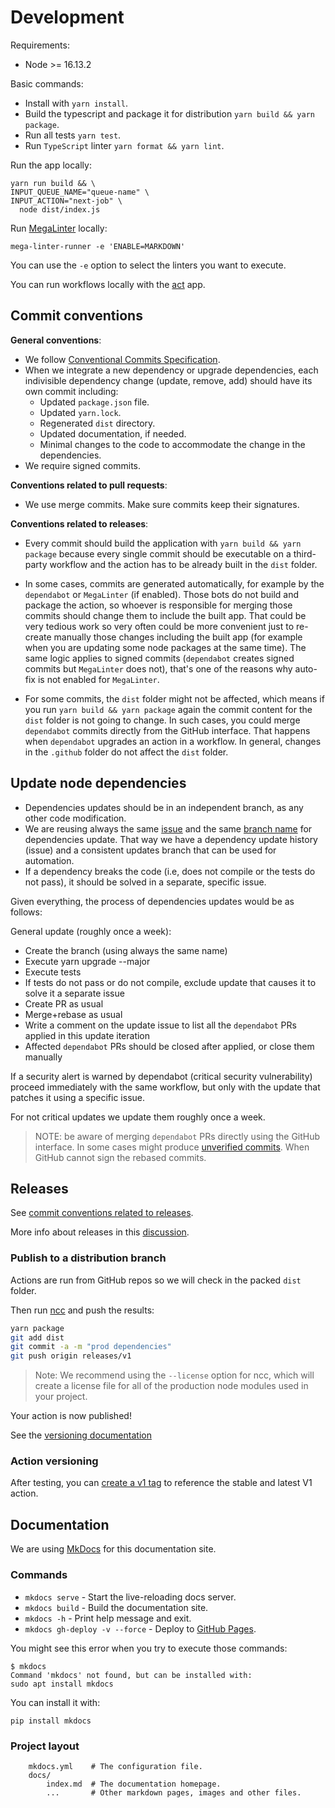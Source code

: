 # Development

Requirements:

- Node >= 16.13.2

Basic commands:

- Install with `yarn install`.
- Build the typescript and package it for distribution `yarn build && yarn package`.
- Run all tests `yarn test`.
- Run `TypeScript` linter `yarn format && yarn lint`.

Run the app locally:

```shell
yarn run build && \
INPUT_QUEUE_NAME="queue-name" \
INPUT_ACTION="next-job" \
  node dist/index.js
```

Run [MegaLinter](https://github.com/megalinter/megalinter) locally:

```shell
mega-linter-runner -e 'ENABLE=MARKDOWN'
```

You can use the `-e` option to select the linters you want to execute.

You can run workflows locally with the [act](https://github.com/nektos/act) app.

## Commit conventions

**General conventions**:

- We follow [Conventional Commits Specification](https://www.conventionalcommits.org/en/v1.0.0/).
- When we integrate a new dependency or upgrade dependencies, each indivisible dependency change (update, remove, add) should have its own commit including:
  - Updated `package.json` file.
  - Updated `yarn.lock`.
  - Regenerated `dist` directory.
  - Updated documentation, if needed.
  - Minimal changes to the code to accommodate the change in the dependencies.
- We require signed commits.

**Conventions related to pull requests**:

- We use merge commits.
Make sure commits keep their signatures.

**Conventions related to releases**:

- Every commit should build the application with `yarn build && yarn package` because every single commit should be executable on a third-party workflow and the action has to be already built in the `dist` folder.
<!-- markdownlint-disable-next-line MD013 -->
- In some cases, commits are generated automatically, for example by the `dependabot` or `MegaLinter` (if enabled). Those bots do not build and package the action, so whoever is responsible for merging those commits should change them to include the built app. That could be very tedious work so very often could be more convenient just to re-create manually those changes including the built app (for example when you are updating some node packages at the same time). The same logic applies to signed commits (`dependabot` creates signed commits but `MegaLinter` does not), that's one of the reasons why auto-fix is not enabled for `MegaLinter`.
<!-- markdownlint-disable-next-line MD013 -->
- For some commits, the `dist` folder might not be affected, which means if you run `yarn build && yarn package` again the commit content for the `dist` folder is not going to change. In such cases, you could merge `dependabot` commits directly from the GitHub interface. That happens when `dependabot` upgrades an action in a workflow. In general, changes in the `.github` folder do not affect the `dist` folder.

## Update node dependencies

- Dependencies updates should be in an independent branch, as any other code modification.
- We are reusing always the same [issue](https://github.com/Nautilus-Cyberneering/git-queue/issues/183) and the same [branch name](https://github.com/Nautilus-Cyberneering/git-queue/tree/issue-183-update-node-depdencies) for dependencies update. That way we have a dependency update history (issue) and a consistent updates branch that can be used for automation.
- If a dependency breaks the code (i.e, does not compile or the tests do not pass), it should be solved in a separate, specific issue.

Given everything, the process of dependencies updates would be as follows:

General update (roughly once a week):

- Create the branch (using always the same name)
- Execute yarn upgrade --major
- Execute tests
- If tests do not pass or do not compile, exclude update that causes it to solve it a separate issue
- Create PR as usual
- Merge+rebase as usual
- Write a comment on the update issue to list all the `dependabot` PRs applied in this update iteration
- Affected `dependabot` PRs should be closed after applied, or close them manually

If a security alert is warned by dependabot (critical security vulnerability) proceed immediately with the same workflow, but only with the update that patches it using a specific issue.

For not critical updates we update them roughly once a week.

> NOTE: be aware of merging `dependabot` PRs directly using the GitHub interface. In some cases might produce [unverified commits](https://github.com/Nautilus-Cyberneering/git-queue/discussions/205#discussioncomment-2731691). When GitHub cannot sign the rebased commits.

## Releases

See [commit conventions related to releases](#commit-conventions).

More info about releases in this [discussion](https://github.com/Nautilus-Cyberneering/git-queue/discussions/152).

### Publish to a distribution branch

Actions are run from GitHub repos so we will check in the packed `dist` folder.

Then run [ncc](https://github.com/zeit/ncc) and push the results:

```bash
yarn package
git add dist
git commit -a -m "prod dependencies"
git push origin releases/v1
```

> Note: We recommend using the `--license` option for ncc, which will create a license file for all of the production node modules used in your project.

Your action is now published!

See the [versioning documentation](https://github.com/actions/toolkit/blob/master/docs/action-versioning.md)

### Action versioning

After testing, you can [create a v1 tag](https://github.com/actions/toolkit/blob/master/docs/action-versioning.md) to reference the stable and latest V1 action.

## Documentation

We are using [MkDocs](https://www.mkdocs.org/) for this documentation site.

### Commands

- `mkdocs serve` - Start the live-reloading docs server.
- `mkdocs build` - Build the documentation site.
- `mkdocs -h` - Print help message and exit.
- `mkdocs gh-deploy -v --force` - Deploy to [GitHub Pages](https://pages.github.com/).

You might see this error when you try to execute those commands:

```shell
$ mkdocs
Command 'mkdocs' not found, but can be installed with:
sudo apt install mkdocs
```

You can install it with:

```shell
pip install mkdocs
```

### Project layout

```text
    mkdocs.yml    # The configuration file.
    docs/
        index.md  # The documentation homepage.
        ...       # Other markdown pages, images and other files.
```
